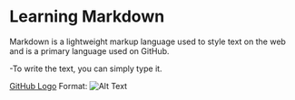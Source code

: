 # Learning Markdown

Markdown is a lightweight markup language used to style text on the web and is a primary language used on GitHub.

-To write the text, you can simply type it.

[GitHub Logo](https://www.atlassian.com/blog/inside-atlassian/growth-mindset)
Format: ![Alt Text](url)
